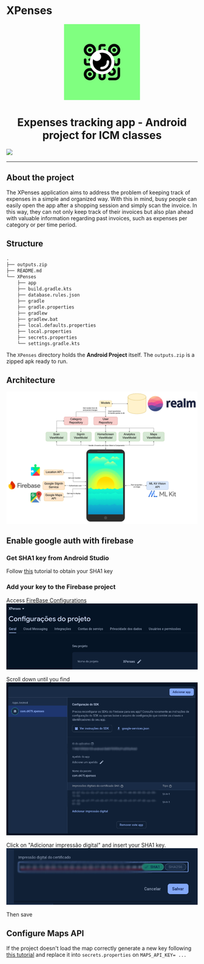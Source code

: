 # XPenses

<p align="center">
  <img src="./images-readme/XPENSES_ LOGO.png" width="200px" />
  <h1 align="center">Expenses tracking app - Android project for ICM classes</h1>
  <img src="./images-readme/screens.png"  />
</p>
<hr/>

## About the project

The XPenses application aims to address the problem of keeping track of expenses in a simple and organized way. With this in mind, busy people can easily open the app after a shopping session and simply scan the invoice. In this way, they can not only keep track of their invoices but also plan ahead with valuable information regarding past invoices, such as expenses per category or per time period.

## Structure
```
.
├── outputs.zip
├── README.md
└── XPenses
    ├── app
    ├── build.gradle.kts
    ├── database.rules.json
    ├── gradle
    ├── gradle.properties
    ├── gradlew
    ├── gradlew.bat
    ├── local.defaults.properties
    ├── local.properties
    ├── secrets.properties
    └── settings.gradle.kts
```
The `XPenses` directory holds the **Android Project** itself.
The `outputs.zip` is a zipped apk ready to run.

## Architecture

![alt text](<images-readme/diagram .png>)


## Enable google auth with firebase

### **Get SHA1 key from Android Studio**

Follow [this](https://medium.com/@mr.appbuilder/how-to-get-sha1-key-in-android-studio-current-version-or-newversion-cb90814c14cd) tutorial to obtain your SHA1 key

### **Add your key to the Firebase project**

Access [FireBase Configurations](https://console.firebase.google.com/u/0/project/xpenses-de115/settings/general/android:com.d479.xpenses?hl=pt)
![alt text](images-readme/image.png)

Scroll down until you find
![alt text](images-readme/image-1.png)

Click on "Adicionar impressão digital" and insert your SHA1 key.
![alt text](<images-readme/image (1).png>)

Then save

## Configure Maps API

If the project doesn't load the map correctly generate a new key following [this tutorial](https://developers.google.com/maps/documentation/android-sdk/get-api-key) and replace it into `secrets.properties` on `MAPS_API_KEY= ... `
